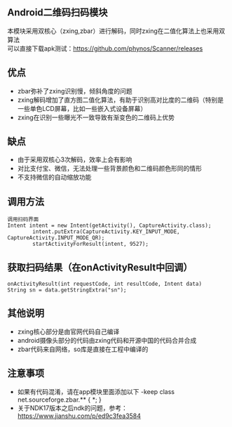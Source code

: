 ## Android二维码扫码模块
本模块采用双核心（zxing,zbar）进行解码，同时zxing在二值化算法上也采用双算法  
可以直接下载apk测试：https://github.com/phynos/Scanner/releases


## 优点
- zbar弥补了zxing识别慢，倾斜角度的问题
- zxing解码增加了直方图二值化算法，有助于识别高对比度的二维码（特别是一些单色LCD屏幕，比如一些嵌入式设备屏幕）
- zxing在识别一些曝光不一致导致有渐变色的二维码上优势

## 缺点
- 由于采用双核心3次解码，效率上会有影响
- 对比支付宝、微信，无法处理一些背景颜色和二维码颜色形同的情形
- 不支持微信的自动缩放功能

## 调用方法
    调用扫码界面
    Intent intent = new Intent(getActivity(), CaptureActivity.class);
    		intent.putExtra(CaptureActivity.KEY_INPUT_MODE, CaptureActivity.INPUT_MODE_QR);
    		startActivityForResult(intent, 9527);
## 获取扫码结果（在onActivityResult中回调）
    onActivityResult(int requestCode, int resultCode, Intent data)
    String sn = data.getStringExtra("sn");

## 其他说明
- zxing核心部分是由官网代码自己编译
- android摄像头部分的代码由zxing代码和开源中国的代码合并合成
- zbar代码来自网络，so库是直接在工程中编译的

## 注意事项
- 如果有代码混淆，请在app模块里面添加以下
	-keep class net.sourceforge.zbar.** { *; }
- 关于NDK17版本之后ndk的问题，参考：
  https://www.jianshu.com/p/ed9c3fea3584